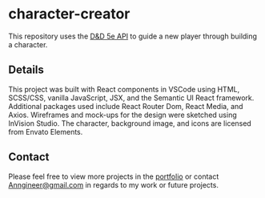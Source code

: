 # character-creator

This repository uses the [D&D 5e API](https://www.dnd5eapi.co/) to guide a new player through building a character.

## Details

This project was built with React components in VSCode using HTML, SCSS/CSS, vanilla JavaScript, JSX, and the Semantic UI React framework. Additional packages used include React Router Dom, React Media, and Axios. Wireframes and mock-ups for the design were sketched using InVision Studio. The character, background image, and icons are licensed from Envato Elements.

## Contact

Please feel free to view more projects in the [portfolio](https://mathmythica.com/) or contact Anngineer@gmail.com in regards to my work or future projects.
